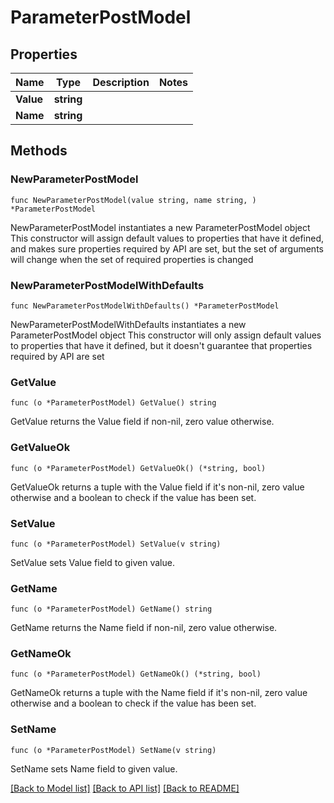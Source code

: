 # ParameterPostModel

## Properties

Name | Type | Description | Notes
------------ | ------------- | ------------- | -------------
**Value** | **string** |  | 
**Name** | **string** |  | 

## Methods

### NewParameterPostModel

`func NewParameterPostModel(value string, name string, ) *ParameterPostModel`

NewParameterPostModel instantiates a new ParameterPostModel object
This constructor will assign default values to properties that have it defined,
and makes sure properties required by API are set, but the set of arguments
will change when the set of required properties is changed

### NewParameterPostModelWithDefaults

`func NewParameterPostModelWithDefaults() *ParameterPostModel`

NewParameterPostModelWithDefaults instantiates a new ParameterPostModel object
This constructor will only assign default values to properties that have it defined,
but it doesn't guarantee that properties required by API are set

### GetValue

`func (o *ParameterPostModel) GetValue() string`

GetValue returns the Value field if non-nil, zero value otherwise.

### GetValueOk

`func (o *ParameterPostModel) GetValueOk() (*string, bool)`

GetValueOk returns a tuple with the Value field if it's non-nil, zero value otherwise
and a boolean to check if the value has been set.

### SetValue

`func (o *ParameterPostModel) SetValue(v string)`

SetValue sets Value field to given value.


### GetName

`func (o *ParameterPostModel) GetName() string`

GetName returns the Name field if non-nil, zero value otherwise.

### GetNameOk

`func (o *ParameterPostModel) GetNameOk() (*string, bool)`

GetNameOk returns a tuple with the Name field if it's non-nil, zero value otherwise
and a boolean to check if the value has been set.

### SetName

`func (o *ParameterPostModel) SetName(v string)`

SetName sets Name field to given value.



[[Back to Model list]](../README.md#documentation-for-models) [[Back to API list]](../README.md#documentation-for-api-endpoints) [[Back to README]](../README.md)



